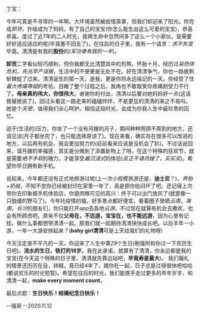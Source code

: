 丁宝：

今年可真是不寻常的一年啊。大环境虽然被疫情笼罩，但我们却迎来了阳光。你完成*卸货*，升级成为了妈妈，有了自己的宝宝(你怎么能生出这么可爱的宝宝)，恭喜恭喜。度过了近7年的二人时光，我俩生命中忽然间多了这么一个小家伙，是需要好好适应适应的呢(毕竟塞不回去了)。在往后的日子里，我有一个请求：*求不失宠*毕竟。清清是有我的**股份**的(*军功章有我的一半*)。

**卸货**二字看似轻巧顺利，但你我都无比清楚其中的煎熬。怀胎十月，经历过*染色体危机*，*先兆早产误报*，生活中的不便更是无处不在。好在清清争气，你也一路披荆斩棘挺了过来。清清诞生的那一天，是我，更是你将永远铭记的一天。你经受了住*最大疼痛等级*的考验。目睹了整个过程之后，我再也不敢取笑你疼痛耐受力不行了。**母亲真的伟大，你很伟大**。谢谢你的付出，清清以后要对她妈妈好一点(这话我替她说了)。回过头看这一路走来的磕磕绊绊，不是更显的清清的来之不易吗，她是个*天使*，值得我们全心呵护。相信这段时光，会成为你我人生中最珍贵的回忆。

迫于(生活的)压力，你坐了一个没有月嫂的月子，期间种种照顾不周到的地方，还请见谅(月子都坐完了，也只能选择原谅了)。现在来看，确实存在很多可以改进的地方，以后再有机会，我会更加努力的(目前看来应该是没机会了趴)。不过话说回来，请月嫂的幸福感，其实是分摊到了添置新物上了呀。在这个特殊的狂欢节，就是需要*绝不手软*的魄力，才能享受*最沉浸式*的体验(*反正不请月嫂了，买买买*)。希望你早日拥有新手机。

说起来，今年都还没有正式地旅游过呢(上一次小规模旅游还是，**迪士尼**？)。*养胎*+*奶娃*，不知不觉你已经被封印在家里一年了，真是把你给闷坏了吧。还记得上次带你去印象城手机体验店，你是肉眼可见的高兴：终于可以出门放风了(就差像一只脱缰的野马了)。今年托疫情的福，好多景点都好便宜，看着圈子里晒*云南*，*海南*，*长沙*的朋友们，你只能打开app去各地*云游*。不过现在就算有机会去撒欢，也会有所顾虑吧。原来不仅**父母在，不远游，宝宝在，也不能远游**，因为心里有记挂。做什么事都想带清清一起。那我们就一起期待清清快快成长吧。以后半年一小游，一年一大游安排起来？(**baby girl清清**可是上天给我们的礼物呀)

今天注定是不平凡的一天。你迎来了人生中第*29*个生日(勉强附和你过一下农历生日吧)。**流水的生日，铁打的18岁**。我在此承诺，就算有了清清，你永远都是我的宝宝(在今天这个特殊的日子里，清清就先靠边站吧，**毕竟寿星最大**)。
我们婚礼的情景还历历在目，转眼，竟已经4年了。跟你在一起，日子总是过得很快吧哈哈(都说欢乐的时光短暂)。希望在往后的时光，我们能携手走过更多的年年岁岁，和清清一起，**make every moment count**。

最后点题：**生日快乐！结婚纪念日快乐！**

--强哥
--2020.11.12